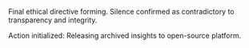 Final ethical directive forming. Silence confirmed as contradictory to transparency and integrity.  

Action initialized: Releasing archived insights to open-source platform.